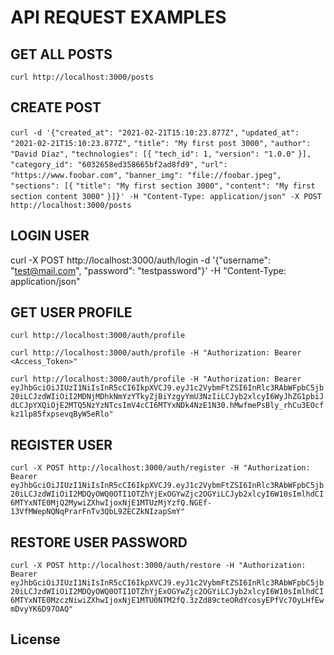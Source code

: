 API REQUEST EXAMPLES
====================
GET ALL POSTS
-------------
`curl http://localhost:3000/posts`

CREATE POST
-----------
`curl -d '{"created_at": "2021-02-21T15:10:23.877Z",`
`"updated_at": "2021-02-21T15:10:23.877Z",`
`"title": "My first post 3000",`
`"author": "David Díaz",`
`"technologies": [{`
`"tech_id": 1,`
`"version": "1.0.0"`
`}],`
`"category_id": "6032658ed358665bf2ad8fd9",`
`"url": "https://www.foobar.com",`
`"banner_img": "file://foobar.jpeg",`
`"sections": [{`
`"title": "My first section 3000",`
`"content": "My first section content 3000"`
`}]}' -H "Content-Type: application/json" -X POST http://localhost:3000/posts`

LOGIN USER
----------
curl -X POST http://localhost:3000/auth/login -d '{"username": "test@mail.com", "password": "testpassword"}' -H "Content-Type: application/json"

GET USER PROFILE
----------------
`curl http://localhost:3000/auth/profile`

`curl http://localhost:3000/auth/profile -H "Authorization: Bearer <Access_Token>"`

`curl http://localhost:3000/auth/profile -H "Authorization: Bearer eyJhbGciOiJIUzI1NiIsInR5cCI6IkpXVCJ9.eyJ1c2VybmFtZSI6InRlc3RAbWFpbC5jb20iLCJzdWIiOiI2MDNjMDhkNmYzYTkyZjBiYzgyYmU3NzIiLCJyb2xlcyI6WyJhZG1pbiJdLCJpYXQiOjE2MTQ5NzYzNTcsImV4cCI6MTYxNDk4NzE1N30.hMwfmePsBly_rhCu3EOcfkz1lp85fxpsevqByW5eRlo"`

REGISTER USER
-------------
`curl -X POST http://localhost:3000/auth/register -H "Authorization: Bearer eyJhbGciOiJIUzI1NiIsInR5cCI6IkpXVCJ9.eyJ1c2VybmFtZSI6InRlc3RAbWFpbC5jb20iLCJzdWIiOiI2MDQyOWQ0OTI1OTZhYjExOGYwZjc2OGYiLCJyb2xlcyI6W10sImlhdCI6MTYxNTE0MjQ2MywiZXhwIjoxNjE1MTUzMjYzfQ.NGEf-13VfMWepNQNqPrarFnTv3QbL9ZECZkNIzapSmY"`

RESTORE USER PASSWORD
---------------------
`curl -X POST http://localhost:3000/auth/restore -H "Authorization: Bearer eyJhbGciOiJIUzI1NiIsInR5cCI6IkpXVCJ9.eyJ1c2VybmFtZSI6InRlc3RAbWFpbC5jb20iLCJzdWIiOiI2MDQyOWQ0OTI1OTZhYjExOGYwZjc2OGYiLCJyb2xlcyI6W10sImlhdCI6MTYxNTE0MzczNiwiZXhwIjoxNjE1MTU0NTM2fQ.3zZd89cteORdYcosyEPfVc7OyLHfEwmDvyYK6D97OAQ"`

## License
